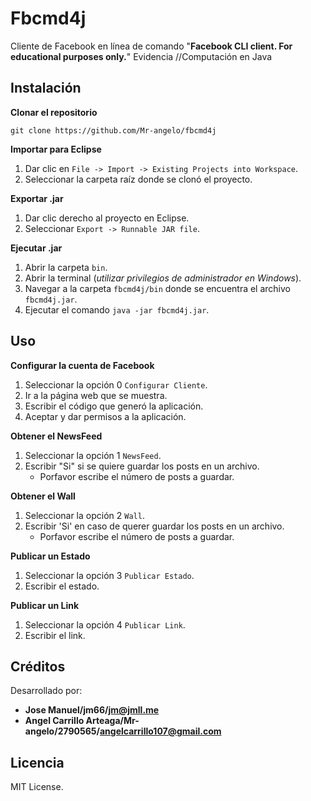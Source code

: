# Fbcmd4j
Cliente de Facebook en línea de comando "**Facebook CLI client. For educational purposes only.**"
Evidencia //Computación en Java

## Instalación
**Clonar el repositorio**  
```
git clone https://github.com/Mr-angelo/fbcmd4j
```

**Importar para Eclipse**  
1. Dar clic en `File -> Import -> Existing Projects into Workspace`.
2. Seleccionar la carpeta raíz donde se clonó el proyecto.

**Exportar .jar**  
1. Dar clic derecho al proyecto en Eclipse.
2. Seleccionar `Export -> Runnable JAR file`.

**Ejecutar .jar**  
1. Abrir la carpeta `bin`.
2. Abrir la terminal (*utilizar privilegios de administrador en Windows*).
3. Navegar a la carpeta `fbcmd4j/bin` donde se encuentra el archivo `fbcmd4j.jar`.
4. Ejecutar el comando `java -jar fbcmd4j.jar`.


## Uso
**Configurar la cuenta de Facebook**   
1. Seleccionar la opción 0 `Configurar Cliente`.
2. Ir a la página web que se muestra.
3. Escribir el código que generó la aplicación.
4. Aceptar y dar permisos a la aplicación.

**Obtener el NewsFeed**   
1. Seleccionar la opción 1 `NewsFeed`.
2. Escribir "Si" si se quiere guardar los posts en un archivo.
	* Porfavor escribe el número de posts a guardar.

**Obtener el Wall**   
1. Seleccionar la opción 2 `Wall`.
2. Escribir 'Si' en caso de querer guardar los posts en un archivo.
	* Porfavor escribe el número de posts a guardar.

**Publicar un Estado**   
1. Seleccionar la opción 3 `Publicar Estado`.
2. Escribir el estado.

**Publicar un Link**   
1. Seleccionar la opción 4 `Publicar Link`.
2. Escribir el link.


## Créditos
Desarrollado por:
- **Jose Manuel/jm66/jm@jmll.me**
- **Angel Carrillo Arteaga/Mr-angelo/2790565/angelcarrillo107@gmail.com**

## Licencia
MIT License.
